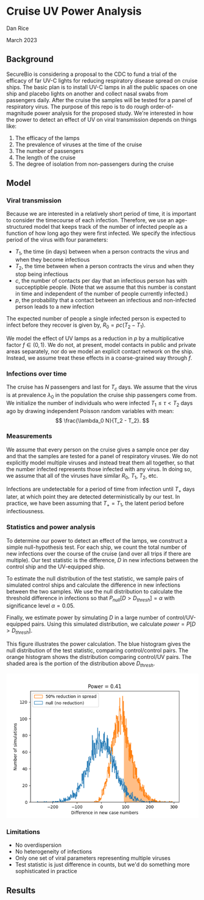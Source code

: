 # Cruise UV Power Analysis
Dan Rice

March 2023

## Background

SecureBio is considering a proposal to the CDC to fund a trial of the efficacy of far UV-C lights for reducing respiratory disease spread on cruise ships.
The basic plan is to install UV-C lamps in all the public spaces on one ship and placebo lights on another and collect nasal swabs from passengers daily.
After the cruise the samples will be tested for a panel of respiratory virus.
The purpose of this repo is to do rough order-of-magnitude power analysis for the proposed study.
We're interested in how the power to detect an effect of UV on viral transmission depends on things like:
1. The efficacy of the lamps
1. The prevalence of viruses at the time of the cruise
2. The number of passengers
3. The length of the cruise
4. The degree of isolation from non-passengers during the cruise

## Model

### Viral transmission

Because we are interested in a relatively short period of time, it is important to consider the timecourse of each infection.
Therefore, we use an age-structured model that keeps track of the number of infected people as a function of how long ago they were first infected.
We specify the infectious period of the virus with four parameters:

- $T_1$, the time (in days) between when a person contracts the virus and when they become infectious
- $T_2$, the time between when a person contracts the virus and when they stop being infectious
- $c$, the number of contacts per day that an infectious person has with succeptipble people. (Note that we assume that this number is constant in time and independent of the number of people currently infected.)
- $p$, the probability that a contact between an infectious and non-infected person leads to a new infection

The expected number of people a single infected person is expected to infect before they recover is given by, $R_0 = pc(T_2 - T_1)$.

We model the effect of UV lamps as a reduction in $p$ by a multiplicative factor $f \in (0, 1)$.
We do not, at present, model contacts in public and private areas separately, nor do we model an explicit contact network on the ship.
Instead, we assume treat these effects in a coarse-grained way through $f$.

### Infections over time

The cruise has $N$ passengers and last for $T_c$ days.
We assume that the virus is at prevalence $\lambda_0$ in the population the cruise ship passengers come from.
We initialize the number of individuals who were infected $T_1 \leq \tau < T_2$ days ago by drawing independent Poisson random variables with mean:
$$
\frac{\lambda_0 N}{T_2 - T_2}.
$$

### Measurements

We assume that every person on the cruise gives a sample once per day and that the samples are tested for a panel of respiratory viruses.
We do not explicitly model multiple viruses and instead treat them all together, so that the number infected represents those infected with any virus.
In doing so, we assume that all of the viruses have similar $R_0$, $T_1$, $T_2$, etc.

Infections are undetectable for a period of time from infection until $T_{+}$ days later, at which point they are detected deterministically by our test.
In practice, we have been assuming that $T_{+} = T_1$, the latent period before infectiousness.

### Statistics and power analysis

To determine our power to detect an effect of the lamps, we construct a simple null-hypothesis test.
For each ship, we count the total number of new infections over the course of the cruise (and over all trips if there are multiple).
Our test statistic is the difference, $D$ in new infections between the control ship and the UV-equipped ship.

To estimate the null distribution of the test statistic, we sample pairs of simulated control ships and calculate the difference in new infections between the two samples.
We use the null distribution to calculate the threshold difference in infections so that $P_{null}[D > D_{thresh}] = \alpha$ with significance level $\alpha = 0.05$.

Finally, we estimate power by simulating $D$ in a large number of control/UV-equipped pairs.
Using this simulated distribution, we calculate $power = P[D > D_{thresh}]$.

This figure illustrates the power calculation.
The blue histogram gives the null distribution of the test statistic, comparing control/control pairs.
The orange histogram shows the distribution comparing control/UV pairs.
The shaded area is the portion of the distribution above $D_{thresh}$.

![Power example](fig/power_example.png)

### Limitations

- No overdispersion
- No heterogeneity of infections
- Only one set of viral parameters representing multiple viruses
- Test statistic is just difference in counts, but we'd do something more sophisticated in practice

## Results
